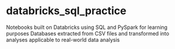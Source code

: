 # databricks_sql_practice
Notebooks built on Databricks using SQL and PySpark for learning purposes
Databases extracted from CSV files and transformed into analyses applicable to real-world data analysis
